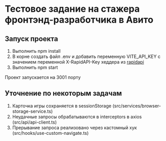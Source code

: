 # Тестовое задание на стажера фронтэнд-разработчика в Авито
## Запуск проекта

1. Выполнить npm install
2. В корне создать файл .env и добавить переменную VITE_API_KEY с значением переменной X-RapidAPI-Key хеддера из [rapidapi](https://rapidapi.com/digiwalls/api/free-to-play-games-database)
3. Выполнить npm start


Проект запускается на 3001 порту

## Уточнение по некоторым задачам

1. Карточка игры сохраняется в sessionStorage (src/services/browser-storage-service.ts) 
2. Неудачные запросы обрабатываются в interceptors  в axios (src/api/api-client.ts) 
3. Прерывание запроса реализовано через кастомный хук (src/hooks/use-custom-navigate.ts) 

